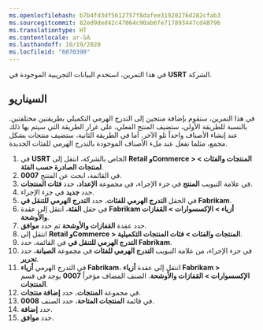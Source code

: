 ```yaml
---
ms.openlocfilehash: b7b4fd3df5612757f8dafee31920276d282cfab3
ms.sourcegitcommit: 82ed9ded42c47064c90ab6fe717893447cd48796
ms.translationtype: HT
ms.contentlocale: ar-SA
ms.lasthandoff: 10/19/2020
ms.locfileid: "6070390"
---
```

في هذا التمرين، استخدم البيانات التجريبية الموجودة في **USRT** الشركة.

## <a name="scenario"></a>السيناريو 
في هذا التمرين، ستقوم بإضافة منتجين إلى التدرج الهرمي التكميلي بطريقتين مختلفتين. بالنسبة للطريقة الأولى، ستضيف المنتج الفعلي، على غرار الطريقة التي سيتم بها ذلك عند إنشاء الأصناف واحداً تلو الآخر. أما في الطريقة الثانية، ستضيف منتجات بشكل مجمع، مثلما تفعل عند ملء الأصناف الموجودة بالتدرج الهرمي للفئات الجديدة. 

1.  في **USRT** الخاص بالشركة، انتقل إلى **Retail وCommerce > المنتجات والفئات > لمنتجات الصادرة حسب الفئة**.
2.  في القائمة، ابحث عن المنتج **0007**.
3.  في علامة التبويب **المنتج** في جزء الإجراء، في مجموعة **الإعداد**، حدد **فئات المنتجات**.
4.  حدد **جديد** في جزء الإجراء.
5.  في الحقل **التدرج الهرمي للفئات**، حدد **التدرج الهرمي للتنقل في Fabrikam**.
6.  في حقل **الفئة**، انتقل إلى عقدة **Fabrikam أزياء > الإكسسوارات > القفازات والأوشحة**.
7.  حدد عقدة **القفازات والأوشحة** ثم حدد **موافق**.
8.  انتقل إلى **Retail وCommerce > المنتجات والفئات > فئات المنتجات التكميلية**.
9.  في القائمة، حدد **‎التدرج الهرمي للتنقل في Fabrikam**.
10. في جزء الإجراء، من علامة التبويب **التدرج الهرمي للفئات** في مجموعة **الصيانة**، حدد **تحرير**.
11. في التدرج الهرمي **أزياء ‎Fabrikam**، انتقل إلى عقدة **أزياء ‎Fabrikam > الإكسسوارات > القفازات والأوشحة**. الصنف المضاف مؤخراً **0007** يوجد في قسم **المنتجات**. 
12. في مجموعة **المنتجات**، حدد **إضافة منتجات**.
13. في قائمة **المنتجات المتاحة**، حدد الصنف **0008**.
14. حدد **إضافة**.
15. حدد **موافق**.

